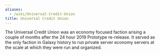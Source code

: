 ```yaml
---
aliases:
  - /wiki/Universal-Credit-Union
title: Universal Credit Union
---
```


The Universal Credit Union was an economy focused faction arising a couple of months after the 24 hour 2019 Prototype re-release. It served as the only faction in Galaxy history to run private server economy servers at the scale at which they were run and organized.
